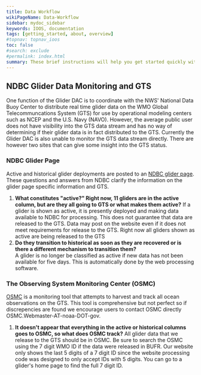 ```yaml
---
title: Data Workflow
wikiPageName: Data-Workflow
sidebar: mydoc_sidebar
keywords: IOOS, documentation
tags: [getting_started, about, overview]
#topnav: topnav_ioos
toc: false
#search: exclude
#permalink: index.html
summary: These brief instructions will help you get started quickly with the IOOS Documentation Theme for Jekyll.
---
```


## NDBC Glider Data Monitoring and GTS

One function of the Glider DAC is to coordinate with the NWS' National Data Buoy Center to distribute real time glider data on the WMO Global Telecommuncations System (GTS) for use by operational modeling centers such as NCEP and the U.S. Navy (NAVO).  However, the average public user does not have visibility into the GTS data stream and has no way of determining if their glider data is in fact distributed to the GTS.  Currently the Glider DAC is also unable to monitor the GTS data stream directly.  There are however two sites that can give some insight into the GTS status.  

### NDBC Glider Page

Active and historical glider deployments are posted to an [NDBC glider page](http://www.ndbc.noaa.gov/gliders.php).  These questions and answers from NDBC clarify the information on the glider page specific information and GTS.  

 1. **What constitutes "active?"  Right now, 11 gliders are in the active column, but are they all going to GTS or what makes them active?** 
 If a glider is shown as active, it is presently deployed and making data available to NDBC for processing.  This does not guarantee that data are released to the GTS.  Data may post on the website even if it does not meet requirements for release to the GTS.  Right now all gliders shown as active are being released to the GTS
 2. **Do they transition to historical as soon as they are recovered or is there a different mechanism to transition them?**             
 A glider is no longer be classified as active if new data has not been available for five days.  This is automatically done by the web processing software.

### The Observing System Monitoring Center (OSMC)

[OSMC](www.osmc.info) is a monitoring tool that attempts to harvest and track all ocean observations on the GTS.  This tool is comprehensive but not perfect so if discrepencies are found we encourage users to contact OSMC directly OSMC.Webmaster-AT-noaa-DOT-gov. 

 1. **It doesn't appear that everything in the active or historical columns goes to OSMC, so what does OSMC track?**
 All glider data that we release to the GTS should be in OSMC.  Be sure to search the OSMC using the 7 digit WMO ID if the data were released in BUFR.  Our website only shows the last 5 digits of a 7 digit ID since the website processing code was designed to only accept IDs with 5 digits.  You can go to a glider's home page to find the full 7 digit ID.
